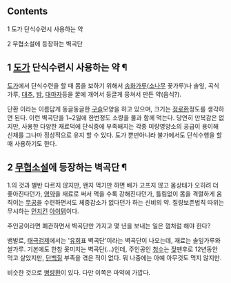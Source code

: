 ## Contents

    

1 도가 단식수련시 사용하는 약

2 무협소설에 등장하는 벽곡단

## 1 [도가](%EB%8F%84%EA%B0%80.md) 단식수련시 사용하는 약 ¶

[도가](%EB%8F%84%EA%B0%80.md)에서 단식수련을 할 때 몸을 보하기 위해서 [송화가루](%EC%86%A1%ED%99%94%EA%B0%80%EB%A3%A8.md)([소나무](%EC%86%8C%EB%82%98%EB%AC%B4.md) 꽃가루)나 솔잎,
곡식 가루, [대추](%EB%8C%80%EC%B6%94.md), [밤](%EB%B0%A4.md),
[대마자](%EB%8C%80%EB%A7%88%EC%9E%90.md)등을 꿀에 개어서 둥글게 뭉쳐서 만든 약(음식?).

  

단환 이라는 이름답게 동글동글한 [구슬](%EA%B5%AC%EC%8A%AC.md)모양을 하고 있으며, 크기는
[정로환](%EC%A0%95%EB%A1%9C%ED%99%98.md)정도를 생각하면 된다. 이런 벽곡단을 1~2일에 한번정도 소량을 물과
함께 먹는다. 당연히 만복감은 없지만, 사용한 다양한 재료덕에 단식중에 부족해지는 각종 미량영양소의 공급이 용이해 신체를 그나마 정상적으로
유지 할 수 있다. 도가 뿐만아니라 불가에서도 단식수행을 할때 사용하기도 한다.

## 2 [무협소설](%EB%AC%B4%ED%98%91%EC%86%8C%EC%84%A4.md)에 등장하는 벽곡단 ¶

1.의 것과 별반 다르지 않지만, 왠지 먹기만 하면 배가 고프지 않고 몸상태가 오히려 더 좋아진다던가,
[영약](%EC%98%81%EC%95%BD.md)을 재료로 써서 먹을 수록 강해진다던가, 틀림없이 몸을 격렬하게 움직이는
[무공](%EB%AC%B4%EA%B3%B5.md)을 수련하면서도 체중감소가 없다던가 하는 신비의 약. 질량보존법칙 따위는 무시하는
[먼치킨](%EB%A8%BC%EC%B9%98%ED%82%A8.md)
[아이템](%EC%95%84%EC%9D%B4%ED%85%9C.md)이다.

  

주인공이라면 폐관하면서 벽곡단만 가지고 몇 년을 보내는 일은 껌처럼 해야 한다?  

  

뱀발로, [태극검제](%ED%83%9C%EA%B7%B9%EA%B2%80%EC%A0%9C.md)에서는
'[유회](%EC%9C%A0%ED%9A%8C.md)표 벽곡단'이라는 벽곡단이 나오는데, 재료는 솔잎가루와 쌀가루. 기본에도 한참
못미치는 벽곡단(...)인데, 주인공인 [청수](%EC%B2%AD%EC%88%98.md)는 [젖](%EC%A0%96.md)뗀후로
12년동안 먹고 살았지만, [단백질](%EB%8B%A8%EB%B0%B1%EC%A7%88.md) 부족을 겪은 적이 없다. 뭐 나중에는
아예 아무것도 먹지 않지만.

  

비슷한 것으로 [병량환](%EB%B3%91%EB%9F%89%ED%99%98.md)이 있다. 다만 이쪽은 마약에 가깝다.

